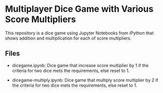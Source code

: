 # Multiplayer Dice Game with Various Score Multipliers

This repository is a dice game using Jupyter Notebooks from iPython that shows addition and multiplication for each of score multipliers.

## Files

- dicegame.ipynb: Dice game that increase score multiplier by 1 if the criteria for two dice mets the requirements, else reset to 1.

- dicegame-multiply.ipynb: Dice game that multiply score multiplier by 2 if the criteria for two dice mets the requirements, else reset to 1.
